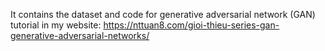 It contains the dataset and code for generative adversarial network (GAN) tutorial in my website: https://nttuan8.com/gioi-thieu-series-gan-generative-adversarial-networks/
